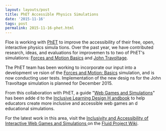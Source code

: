 ```yaml
---
layout: layouts/post
title: PhET Accessible Physics Simulations
date: '2015-11-16'
tags: post
permalink: 2015-11-16-phet.html
---
```

<p>Floe is working with <a href="http://phet.colorado.edu/">PhET</a>
to improve the accessibility of their free, open, interactive physics simula
tions. Over the past
year, we have contributed research, ideas, and evaluations for improvemen
ts to two of PhET's simulations:
<a href="https://wiki.fluidproject.org/display/fluid/PhET+Forces+and+Motion
+Simulation+Design">Forces and Motion Basics</a> and
<a href="https://wiki.fluidproject.org/display/fluid/PhET+John+Travoltage+Si
mulation+Design">John Travoltage</a>.
</p>
<p>
The PhET team has been working to incorporate our input into a development ve
rsion of the
<a href="http://www.colorado.edu/physics/phet/dev/html/forces-and-motion-basic
s/1.1.5-accessible-instance.3/forces-and-motion-basics_en.html?accessibility&
screens=1">Forces and Motion: Basics</a>
simulation, and is now conducting user tests. Implementation of the new desig
ns for the John Travoltage simulation is planned for December 2015.
</p>
<p>
From this collaboration with PhET, a guide "<a href="http://handbook.floeprojec
t.org/WebGamesAndSimulations.html">Web Games and Simulations</a>" has been adde
d to the <a href="http://handbook.floeproject.org/">Inclusive Learning Design H
andbook</a> to help educators create more inclusive and accessible web games an
d educational simulations.
</p>
<p>
For the latest work in this area, visit the <a href=" https://wiki.fluidproject.
org/display/fluid/Inclusivity+and+Accessibility+of+Interactive+Web+Games+and+Sim
ulations">Inclusivity and Accessibility of Interactive Web Games and Simulations
</a> on the <a href="http://wiki.fluidproject.org/">Fluid Project Wiki</a>.
</p>
